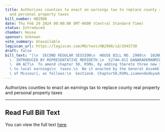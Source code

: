 ```yaml
---
title: Authorizes counties to enact an earnings tax to replace county real property
  and personal property taxes
bill_number: HB2908
date: Thu Feb 29 2024 00:00:00 GMT-0600 (Central Standard Time)
status: Introduced
chamber: House
sponsor: Unknown
vote_summary: Unavailable
legiscan_url: https://legiscan.com/MO/text/HB2908/id/2945730
draft: false
bill_text: "|\n  SECOND REGULAR SESSION\n  HOUSE BILL NO. 2908\n  102ND GENERAL ASSEMBLY\n\
  \  INTRODUCED BY REPRESENTATIVE MERIDETH.\n  5274H.01I DANARADEMANMILLER,ChiefClerk\n\
  \  AN ACT\n  To amend chapter 50, RSMo, by adding thereto three new sections relating\
  \ to local earnings\n  taxes.\n  Be it enacted by the General Assembly of the state\
  \ of Missouri, as follows:\n  SectionA. Chapter50,RSMo,isamendedbyaddingtheretothreenewsections,tobe"
---
```

Authorizes counties to enact an earnings tax to replace county real property and personal property taxes

---

## Read Full Bill Text

You can view the full text [here](https://legiscan.com/MO/text/HB2908/id/2945730).
